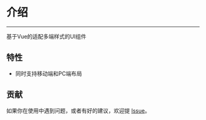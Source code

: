 <!--
 * @Author: Devin Shi
 * @Email: yutian.shi@definesys.com
 * @Date: 2019-11-01 11:28:23
 * @LastEditTime: 2019-11-01 12:11:04
 * @LastEditors: Devin Shi
 * @Description: 
 -->
# 介绍
<!-- {.md} -->

----
<!-- {.md} -->

基于Vue的适配多端样式的UI组件
<!-- {.md} -->

## 特性
<!-- {.md} -->

-  同时支持移动端和PC端布局


## 贡献
<!-- {.md} -->

如果你在使用中遇到问题，或者有好的建议，欢迎提<!-- {.md} --> [Issue](https://github.com/DevinShi2019/sdf-ui/issues)。<!-- {.md} -->
